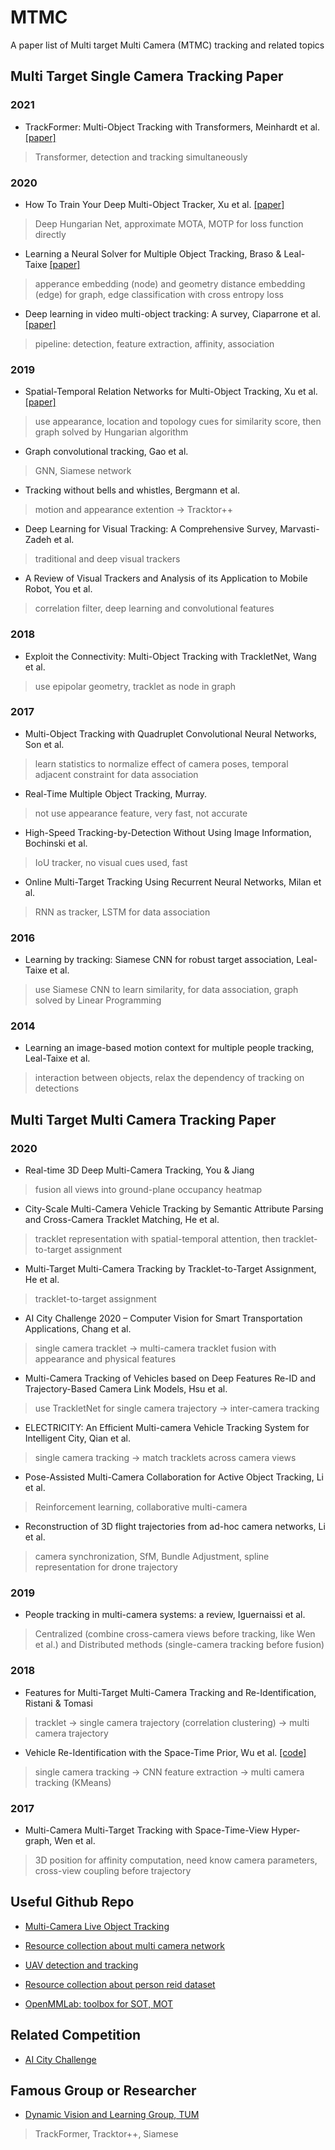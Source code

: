 # MTMC
A paper list of Multi target Multi Camera (MTMC) tracking and related topics

## Multi Target Single Camera Tracking Paper

### 2021
- TrackFormer: Multi-Object Tracking with Transformers, Meinhardt et al. [[paper]](https://arxiv.org/abs/2101.02702)
> Transformer, detection and tracking simultaneously

### 2020
- How To Train Your Deep Multi-Object Tracker, Xu et al. [[paper]](https://arxiv.org/abs/1906.06618)
> Deep Hungarian Net, approximate MOTA, MOTP for loss function directly

- Learning a Neural Solver for Multiple Object Tracking, Braso & Leal-Taixe [[paper]](https://arxiv.org/abs/1912.07515)
> apperance embedding (node) and geometry distance embedding (edge) for graph, edge classification with cross entropy loss 

- Deep learning in video multi-object tracking: A survey, Ciaparrone et al. [[paper]](https://arxiv.org/abs/1907.12740)
> pipeline: detection, feature extraction, affinity, association

### 2019
- Spatial-Temporal Relation Networks for Multi-Object Tracking, Xu et al. [[paper]](https://openaccess.thecvf.com/content_ICCV_2019/papers/Xu_Spatial-Temporal_Relation_Networks_for_Multi-Object_Tracking_ICCV_2019_paper.pdf)
> use appearance, location and topology cues for similarity score, then graph solved by Hungarian algorithm

- Graph convolutional tracking, Gao et al.
> GNN, Siamese network

- Tracking without bells and whistles, Bergmann et al. 
> motion and appearance extention -> Tracktor++

- Deep Learning for Visual Tracking: A Comprehensive Survey, Marvasti-Zadeh et al.
> traditional and deep visual trackers 

- A Review of Visual Trackers and Analysis of its Application to Mobile Robot, You et al.
> correlation filter, deep learning and convolutional features

### 2018

- Exploit the Connectivity: Multi-Object Tracking with TrackletNet, Wang et al. 
> use epipolar geometry, tracklet as node in graph

### 2017
- Multi-Object Tracking with Quadruplet Convolutional Neural Networks, Son et al. 
> learn statistics to normalize effect of camera poses, temporal adjacent constraint for data association 

- Real-Time Multiple Object Tracking, Murray.
> not use appearance feature, very fast, not accurate

- High-Speed Tracking-by-Detection Without Using Image Information, Bochinski et al. 
> IoU tracker, no visual cues used, fast  

- Online Multi-Target Tracking Using Recurrent Neural Networks, Milan et al. 
> RNN as tracker, LSTM for data association

### 2016
- Learning by tracking: Siamese CNN for robust target association, Leal-Taixe et al.
> use Siamese CNN to learn similarity, for data association, graph solved by Linear Programming 

### 2014
- Learning an image-based motion context for multiple people tracking, Leal-Taixe et al.
> interaction between objects, relax the dependency of tracking on detections


## Multi Target Multi Camera Tracking Paper

### 2020
- Real-time 3D Deep Multi-Camera Tracking, You & Jiang
> fusion all views into ground-plane occupancy heatmap 

- City-Scale Multi-Camera Vehicle Tracking by Semantic Attribute Parsing and Cross-Camera Tracklet Matching, He et al. 
> tracklet representation with spatial-temporal attention, then tracklet-to-target assignment

- Multi-Target Multi-Camera Tracking by Tracklet-to-Target Assignment, He et al.
> tracklet-to-target assignment

- AI City Challenge 2020 – Computer Vision for Smart Transportation Applications, Chang et al.
> single camera tracklet -> multi-camera tracklet fusion with appearance and physical features

- Multi-Camera Tracking of Vehicles based on Deep Features Re-ID and Trajectory-Based Camera Link Models, Hsu et al.
> use TrackletNet for single camera trajectory -> inter-camera tracking

- ELECTRICITY: An Efficient Multi-camera Vehicle Tracking System for Intelligent City, Qian et al.
> single camera tracking -> match tracklets across camera views

- Pose-Assisted Multi-Camera Collaboration for Active Object Tracking, Li et al.
> Reinforcement learning, collaborative multi-camera

- Reconstruction of 3D flight trajectories from ad-hoc camera networks, Li et al.
> camera synchronization, SfM, Bundle Adjustment, spline representation for drone trajectory  

### 2019
- People tracking in multi-camera systems: a review, Iguernaissi et al.
> Centralized (combine cross-camera views before tracking, like Wen et al.) and Distributed methods (single-camera tracking before fusion)

### 2018
- Features for Multi-Target Multi-Camera Tracking and Re-Identification, Ristani & Tomasi
> tracklet -> single camera trajectory (correlation clustering) -> multi camera trajectory

- Vehicle Re-Identification with the Space-Time Prior, Wu et al. [[code]](https://github.com/cw1204772/AIC2018_iamai)
> single camera tracking -> CNN feature extraction -> multi camera tracking (KMeans)

### 2017
- Multi-Camera Multi-Target Tracking with Space-Time-View Hyper-graph, Wen et al. 
> 3D position for affinity computation, need know camera parameters, cross-view coupling before trajectory


## Useful Github Repo
- [Multi-Camera Live Object Tracking](https://github.com/LeonLok/Multi-Camera-Live-Object-Tracking)

- [Resource collection about multi camera network](https://github.com/YanLu-nyu/Awesome-Multi-Camera-Network)<br/>

- [UAV detection and tracking](https://github.com/tau-adl/Detection_Tracking_JetsonTX2)<br/>

- [Resource collection about person reid dataset](https://github.com/NEU-Gou/awesome-reid-dataset)<br/>

- [OpenMMLab: toolbox for SOT, MOT](https://github.com/open-mmlab/mmtracking)

## Related Competition
- [AI City Challenge](https://www.aicitychallenge.org/)

## Famous Group or Researcher

- [Dynamic Vision and Learning Group, TUM](https://dvl.in.tum.de/research/)
> TrackFormer, Tracktor++, Siamese


<!--
[DeepSORT](https://github.com/nwojke/deep_sort) <br/>
<br/>
<br/>
-->
